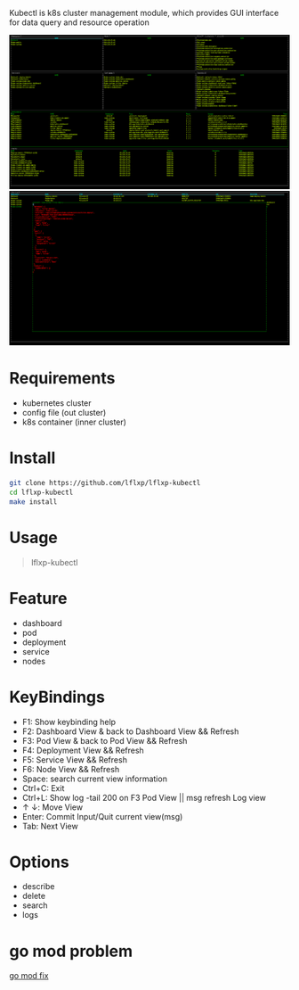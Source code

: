 Kubectl is k8s cluster management module, which provides GUI interface for data query and resource operation

![s1.png](https://github.com/lflxp/lflxp-kubectl/blob/master/asset/s1.png)
![s2.png](https://github.com/lflxp/lflxp-kubectl/blob/master/asset/s2.png)

# Requirements

* kubernetes cluster
* config file (out cluster)
* k8s container (inner cluster)

# Install

```bash
git clone https://github.com/lflxp/lflxp-kubectl
cd lflxp-kubectl
make install
```

# Usage

> lflxp-kubectl

# Feature

- dashboard
- pod
- deployment
- service
- nodes

# KeyBindings

*  F1: Show keybinding help
*  F2: Dashboard View & back to Dashboard View && Refresh
*  F3: Pod View & back to Pod View && Refresh 
*  F4: Deployment View && Refresh
*  F5: Service View && Refresh
*  F6: Node View && Refresh
*  Space: search current view information 
*  Ctrl+C: Exit
*  Ctrl+L: Show log -tail 200 on F3 Pod View || msg refresh Log view
*  ↑ ↓: Move View
*  Enter: Commit Input/Quit current view(msg) 
*  Tab: Next View 

# Options

- describe
- delete
- search
- logs

# go mod problem

[go mod fix](https://segmentfault.com/a/1190000021077653?utm_source=tag-newest)